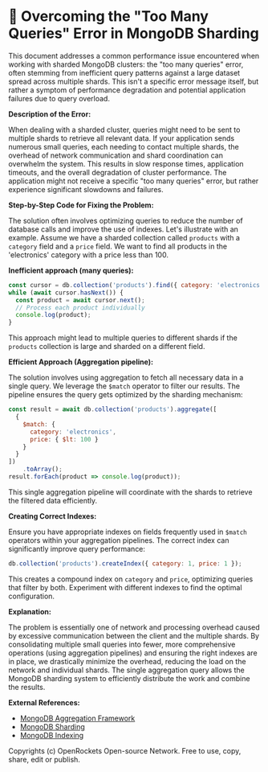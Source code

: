 # 🐞 Overcoming the "Too Many Queries" Error in MongoDB Sharding


This document addresses a common performance issue encountered when working with sharded MongoDB clusters: the "too many queries" error, often stemming from inefficient query patterns against a large dataset spread across multiple shards. This isn't a specific error message itself, but rather a symptom of performance degradation and potential application failures due to query overload.

**Description of the Error:**

When dealing with a sharded cluster, queries might need to be sent to multiple shards to retrieve all relevant data. If your application sends numerous small queries, each needing to contact multiple shards, the overhead of network communication and shard coordination can overwhelm the system. This results in slow response times, application timeouts, and the overall degradation of cluster performance. The application might not receive a specific "too many queries" error, but rather experience significant slowdowns and failures.

**Step-by-Step Code for Fixing the Problem:**

The solution often involves optimizing queries to reduce the number of database calls and improve the use of indexes.  Let's illustrate with an example.  Assume we have a sharded collection called `products` with a `category` field and a `price` field.  We want to find all products in the 'electronics' category with a price less than 100.

**Inefficient approach (many queries):**

```javascript
const cursor = db.collection('products').find({ category: 'electronics', price: { $lt: 100 } });
while (await cursor.hasNext()) {
  const product = await cursor.next();
  // Process each product individually
  console.log(product);
}
```

This approach might lead to multiple queries to different shards if the `products` collection is large and sharded on a different field.

**Efficient Approach (Aggregation pipeline):**

The solution involves using aggregation to fetch all necessary data in a single query. We leverage the `$match` operator to filter our results. The pipeline ensures the query gets optimized by the sharding mechanism:

```javascript
const result = await db.collection('products').aggregate([
  {
    $match: {
      category: 'electronics',
      price: { $lt: 100 }
    }
  }
])
    .toArray();
result.forEach(product => console.log(product));
```

This single aggregation pipeline will coordinate with the shards to retrieve the filtered data efficiently.

**Creating Correct Indexes:**

Ensure you have appropriate indexes on fields frequently used in `$match` operators within your aggregation pipelines. The correct index can significantly improve query performance:

```javascript
db.collection('products').createIndex({ category: 1, price: 1 });
```
This creates a compound index on `category` and `price`, optimizing queries that filter by both.  Experiment with different indexes to find the optimal configuration.

**Explanation:**

The problem is essentially one of network and processing overhead caused by excessive communication between the client and the multiple shards. By consolidating multiple small queries into fewer, more comprehensive operations (using aggregation pipelines) and ensuring the right indexes are in place, we drastically minimize the overhead, reducing the load on the network and individual shards.  The single aggregation query allows the MongoDB sharding system to efficiently distribute the work and combine the results.

**External References:**

* [MongoDB Aggregation Framework](https://www.mongodb.com/docs/manual/core/aggregation-pipeline/)
* [MongoDB Sharding](https://www.mongodb.com/docs/manual/sharding/)
* [MongoDB Indexing](https://www.mongodb.com/docs/manual/core/index-creation/)


Copyrights (c) OpenRockets Open-source Network. Free to use, copy, share, edit or publish.

